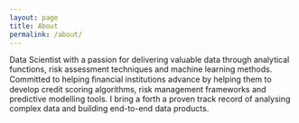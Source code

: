```yaml
---
layout: page
title: About
permalink: /about/
---
```


Data Scientist with a passion for delivering valuable data through analytical functions, risk assessment techniques and machine learning methods. Committed to helping ﬁnancial institutions advance by helping them to develop credit scoring algorithms, risk management frameworks and predictive modelling tools. I bring a forth a proven track record of analysing complex data and building end-to-end data products.